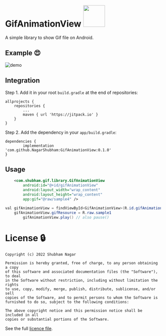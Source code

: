 # GifAnimationView <img src="https://i.pinimg.com/originals/00/9d/d9/009dd94a954cb90091e310766e619a1a.gif" width="70" height="70"/>
A simple library to show Gif file on Android.

## Example 😍

![demo](https://im4.ezgif.com/tmp/ezgif-4-ed5a5c653c.gif)



## Integration
Step 1. Add it in your root `build.gradle` at the end of repositories:

	allprojects {
		repositories {
			...
			maven { url 'https://jitpack.io' }
		}
	}
Step 2. Add the dependency in your `app/build.gradle`:

	dependencies {
	        implementation 'com.github.NagarShubham:GifAnimationView:0.1.0'
	}
	
	
## Usage
```xml
    <com.shubham.gif.library.GifAnimationView
        android:id="@+id/gifAnimationView"
        android:layout_width="wrap_content"
        android:layout_height="wrap_content"
        app:gif="@raw/sample4" />
```

``` java
val gifAnimationView = findViewById<GifAnimationView>(R.id.gifAnimationView)
	gifAnimationView.gifResource = R.raw.sample1
      	gifAnimationView.play() // also pause()
```		

# License 🔒
```
Copyright (c) 2022 Shubham Nagar

Permission is hereby granted, free of charge, to any person obtaining a copy
of this software and associated documentation files (the "Software"), to deal
in the Software without restriction, including without limitation the rights
to use, copy, modify, merge, publish, distribute, sublicense, and/or sell
copies of the Software, and to permit persons to whom the Software is
furnished to do so, subject to the following conditions:

The above copyright notice and this permission notice shall be included in all
copies or substantial portions of the Software.
```
See the full [licence file](https://github.com/NagarShubham/GifAnimationView/blob/main/LICENSE).

